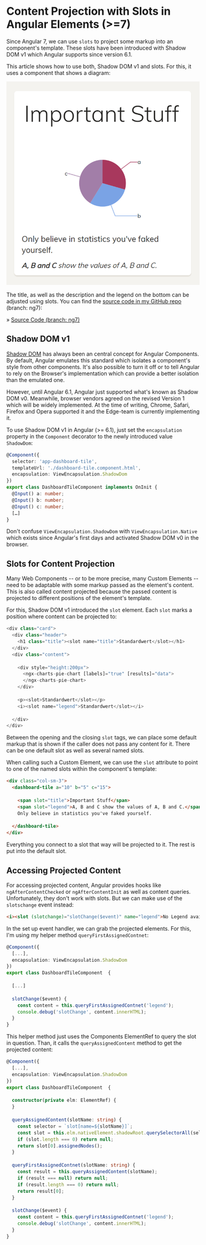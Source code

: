 # Content Projection with Slots in Angular Elements (>=7)

Since Angular 7, we can use ``slots`` to project some markup into an component's template. These slots have been introduced with Shadow DOM v1 which Angular supports since version 6.1. 

This article shows how to use both, Shadow DOM v1 and slots. For this, it uses a component that shows a diagram:

![Sample component](./slots.png)

The title, as well as the description and the legend on the bottom can be adjusted using slots. You can find the [source code in my GitHub repo](https://github.com/manfredsteyer/angular-elements-dashboard/tree/ng7) (branch: ng7):

» [Source Code (branch: ng7)](https://github.com/manfredsteyer/angular-elements-dashboard/tree/ng7)

## Shadow DOM v1

[Shadow DOM](https://developer.mozilla.org/en-US/docs/Web/Web_Components/Using_shadow_DOM) has always been an central concept for Angular Components. By default, Angular emulates this standard which isolates a component's style from other components. It's also possible to turn it off or to tell Angular to rely on the Browser's implementation which can provide a better isolation than the emulated one.

However, until Angular 6.1, Angular just supported what's known as Shadow DOM v0. Meanwhile, browser vendors agreed on the revised Version 1 which will be widely implemented. At the time of writing, Chrome, Safari, Firefox and Opera supported it and the Edge-team is currently implementing it.

To use Shadow DOM v1 in Angular (>= 6.1), just set the ``encapsulation`` property in the ``Component`` decorator to the newly introduced value ``ShadowDom``:

```typescript
@Component({
  selector: 'app-dashboard-tile',
  templateUrl: './dashboard-tile.component.html',
  encapsulation: ViewEncapsulation.ShadowDom
})
export class DashboardTileComponent implements OnInit {
  @Input() a: number;
  @Input() b: number;
  @Input() c: number;
  […]
} 
```

Don't confuse ``ViewEncapsulation.ShadowDom`` with ``ViewEncapsulation.Native`` which exists since Angular's first days and activated Shadow DOM v0 in the browser.

## Slots for Content Projection

Many Web Components -- or to be more precise, many Custom Elements -- need to be adaptable with some markup passed as the element's content. This is also called content projected because the passed content is projected to different positions of the element's template.

For this, Shadow DOM v1 introduced the ``slot`` element. Each ``slot`` marks a position where content can be projected to:

```typescript
<div class="card">
  <div class="header">
    <h1 class="title"><slot name="title">Standardwert</slot></h1>
  </div>
  <div class="content">

    <div style="height:200px">
      <ngx-charts-pie-chart [labels]="true" [results]="data">
      </ngx-charts-pie-chart>
    </div>

    <p><slot>Standardwert</slot></p>
    <i><slot name="legend">Standardwert</slot></i>
    
  </div>
</div>
```

Between the opening and the closing ``slot`` tags, we can place some default markup that is shown if the caller does not pass any content for it. There can be one default slot as well as several named slots.

When calling such a Custom Element, we can use the ``slot`` attribute to point to one of the named slots within the component's template:

```html
<div class="col-sm-3">
  <dashboard-tile a="10" b="5" c="15">

    <span slot="title">Important Stuff</span>
    <span slot="legend">A, B and C show the values of A, B and C.</span>
    Only believe in statistics you've faked yourself.

  </dashboard-tile>
</div>
```

Everything you connect to a slot that way will be projected to it. The rest is put into the default slot.

## Accessing Projected Content

For accessing projected content, Angular provides hooks like ``ngAfterContentChecked`` or ``ngAfterContentInit`` as well as content queries. 
Unfortunately, they don't work with slots. But we can make use of the ``slotschange`` event instead:

```html
<i><slot (slotchange)="slotChange($event)" name="legend">No Legend available.</slot></i>
```

In the set up event handler, we can grab the projected elements. For this, I'm using my helper method ``queryFirstAssignedContnet``:


```typescript
@Component({
  [...],
  encapsulation: ViewEncapsulation.ShadowDom
})
export class DashboardTileComponent  {
  
  [...]

  slotChange($event) {
    const content = this.queryFirstAssignedContnet('legend');
    console.debug('slotChange', content.innerHTML);
  }
}
```

This helper method just uses the Components ElementRef to query the slot in question. Than, it calls the ``queryAssignedContent`` method to get the projected content:

```typescript
@Component({
  [...],
  encapsulation: ViewEncapsulation.ShadowDom
})
export class DashboardTileComponent  {
  
  constructor(private elm: ElementRef) {
  }

  queryAssignedContent(slotName: string) {
    const selector = `slot[name=${slotName}]`;
    const slot = this.elm.nativeElement.shadowRoot.querySelectorAll(selector);
    if (slot.length === 0) return null;
    return slot[0].assignedNodes();
  }

  queryFirstAssignedContnet(slotName: string) {
    const result = this.queryAssignedContent(slotName);
    if (result === null) return null;
    if (result.length === 0) return null;
    return result[0];
  }

  slotChange($event) {
    const content = this.queryFirstAssignedContnet('legend');
    console.debug('slotChange', content.innerHTML);
  }
}
```
